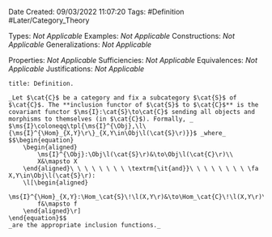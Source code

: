 <div class="topSpace"></div>

Date Created: 09/03/2022 11:07:20
Tags: #Definition #Later/Category_Theory

Types: _Not Applicable_
Examples: _Not Applicable_
Constructions: _Not Applicable_
Generalizations: _Not Applicable_

Properties: _Not Applicable_
Sufficiencies: _Not Applicable_
Equivalences: _Not Applicable_
Justifications: _Not Applicable_

``` ad-Definition
title: Definition.

_Let $\cat{C}$ be a category and fix a subcategory $\cat{S}$ of $\cat{C}$. The **inclusion functor of $\cat{S}$ to $\cat{C}$** is the covariant functor $\ms{I}:\cat{S}\to\cat{C}$ sending all objects and morphisms to themselves (in $\cat{C}$). Formally, _ $\ms{I}\coloneqq\tpl{\ms{I}^{\Obj},\l\{\ms{I}^{\Hom}_{X,Y}\r\}_{X,Y\in\Obj\l(\cat{S}\r)}}$ _where_
$$\begin{equation}
    \begin{aligned}
        \ms{I}^{\Obj}:\Obj\l(\cat{S}\r)&\to\Obj\l(\cat{C}\r)\\
        X&\mapsto X
    \end{aligned}\ \ \ \ \ \ \ \ \textrm{\it{and}}\ \ \ \ \ \ \ \ \fa X,Y\in\Obj\l(\cat{S}\r):
    \l[\begin{aligned}
        \ms{I}^{\Hom}_{X,Y}:\Hom_\cat{S}\!\l(X,Y\r)&\to\Hom_\cat{C}\!\l(X,Y\r)\\
        f&\mapsto f
    \end{aligned}\r]
\end{equation}$$
_are the appropriate inclusion functions._

```
